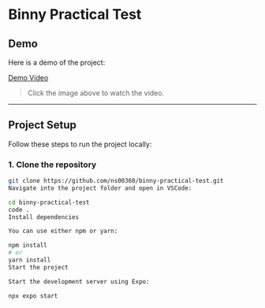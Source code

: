 # Binny Practical Test

## Demo

Here is a demo of the project:

[Demo Video](https://github.com/ns00360/binny-practical-test/blob/master/Video-demo.mp4)

> Click the image above to watch the video.

---

## Project Setup

Follow these steps to run the project locally:

### 1. Clone the repository

```bash
git clone https://github.com/ns00360/binny-practical-test.git
Navigate into the project folder and open in VSCode:

cd binny-practical-test
code .
Install dependencies

You can use either npm or yarn:

npm install
# or
yarn install
Start the project

Start the development server using Expo:

npx expo start
